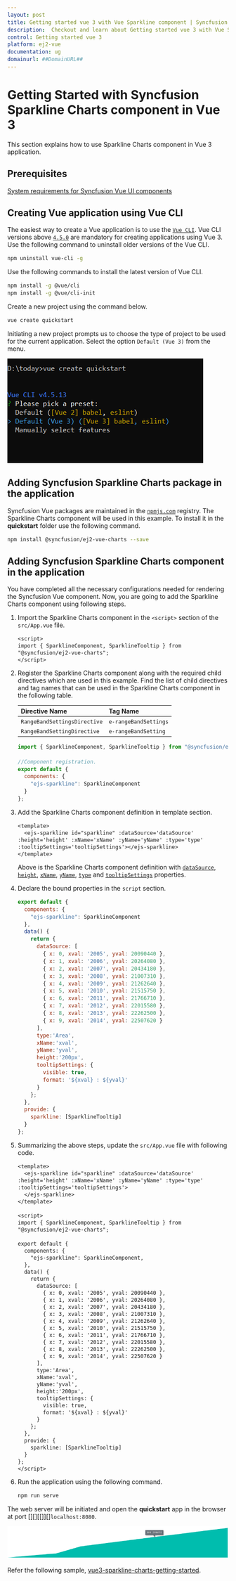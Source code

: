 ```yaml
---
layout: post
title: Getting started vue 3 with Vue Sparkline component | Syncfusion
description:  Checkout and learn about Getting started vue 3 with Vue Sparkline component of Syncfusion Essential JS 2 and more details.
control: Getting started vue 3 
platform: ej2-vue
documentation: ug
domainurl: ##DomainURL##
---
```


# Getting Started with Syncfusion Sparkline Charts component in Vue 3

This section explains how to use Sparkline Charts component in Vue 3 application.

## Prerequisites

[System requirements for Syncfusion Vue UI components](https://ej2.syncfusion.com/vue/documentation/system-requirements/)

## Creating Vue application using Vue CLI

The easiest way to create a Vue application is to use the [`Vue CLI`](https://github.com/vuejs/vue-cli). Vue CLI versions above [`4.5.0`](https://v3.vuejs.org/guide/migration/introduction.html#vue-cli) are mandatory for creating applications using Vue 3. Use the following command to uninstall older versions of the Vue CLI.

```bash
npm uninstall vue-cli -g
```

Use the following commands to install the latest version of Vue CLI.

```bash
npm install -g @vue/cli
npm install -g @vue/cli-init
```

Create a new project using the command below.

```bash
vue create quickstart
```

Initiating a new project prompts us to choose the type of project to be used for the current application. Select the option `Default (Vue 3)` from the menu.

![Vue 3 Terminal](./images/vue3-terminal.png)

## Adding Syncfusion Sparkline Charts package in the application

Syncfusion Vue packages are maintained in the [`npmjs.com`](https://www.npmjs.com/~syncfusionorg) registry. The Sparkline Charts component will be used in this example. To install it in the **quickstart** folder use the following command.

```bash
npm install @syncfusion/ej2-vue-charts --save
```

## Adding Syncfusion Sparkline Charts component in the application

You have completed all the necessary configurations needed for rendering the Syncfusion Vue component. Now, you are going to add the Sparkline Charts component using following steps.

1. Import the Sparkline Charts component in the `<script>` section of the `src/App.vue` file.

    ```
    <script>
    import { SparklineComponent, SparklineTooltip } from "@syncfusion/ej2-vue-charts";
    </script>
    ```

2. Register the Sparkline Charts component along with the required child directives which are used in this example. Find the list of child directives and tag names that can be used in the Sparkline Charts component in the following table.

    | Directive Name   | Tag Name    |
    |------------------|-------------|
    | `RangeBandSettingsDirective` | `e-rangeBandSettings` |
    | `RangeBandSettingDirective`  | `e-rangeBandSetting`  |

    ```js
    import { SparklineComponent, SparklineTooltip } from "@syncfusion/ej2-vue-charts";

    //Component registration.
    export default {
      components: {
        "ejs-sparkline": SparklineComponent
      }
    };
    ```

3. Add the Sparkline Charts component definition in template section.

    ```
    <template>
      <ejs-sparkline id="sparkline" :dataSource='dataSource' :height='height' :xName='xName' :yName='yName' :type='type' :tooltipSettings='tooltipSettings'></ejs-sparkline>
    </template>
    ```

    Above is the Sparkline Charts component definition with [`dataSource`](https://ej2.syncfusion.com/vue/documentation/api/sparkline/#datasource), [`height`](https://ej2.syncfusion.com/vue/documentation/api/sparkline/#height), [`xName`](https://ej2.syncfusion.com/vue/documentation/api/sparkline/#xname), [`yName`](https://ej2.syncfusion.com/vue/documentation/api/sparkline/#yname), [`type`](https://ej2.syncfusion.com/vue/documentation/api/sparkline/#type) and [`tooltipSettings`](https://ej2.syncfusion.com/vue/documentation/api/sparkline/#tooltipsettings) properties.

4. Declare the bound properties in the `script` section.

    ```js
    export default {
      components: {
        "ejs-sparkline": SparklineComponent
      },
      data() {
        return {
          dataSource: [
            { x: 0, xval: '2005', yval: 20090440 },
            { x: 1, xval: '2006', yval: 20264080 },
            { x: 2, xval: '2007', yval: 20434180 },
            { x: 3, xval: '2008', yval: 21007310 },
            { x: 4, xval: '2009', yval: 21262640 },
            { x: 5, xval: '2010', yval: 21515750 },
            { x: 6, xval: '2011', yval: 21766710 },
            { x: 7, xval: '2012', yval: 22015580 },
            { x: 8, xval: '2013', yval: 22262500 },
            { x: 9, xval: '2014', yval: 22507620 }
          ],
          type:'Area',
          xName:'xval',
          yName:'yval',
          height:'200px',
          tooltipSettings: {
            visible: true,
            format: '${xval} : ${yval}'
          }
        };
      },
      provide: {
        sparkline: [SparklineTooltip]
      }
    };
    ```

5. Summarizing the above steps, update the `src/App.vue` file with following code.

    ```
    <template>
      <ejs-sparkline id="sparkline" :dataSource='dataSource' :height='height' :xName='xName' :yName='yName' :type='type' :tooltipSettings='tooltipSettings'>
      </ejs-sparkline>
    </template>

    <script>
    import { SparklineComponent, SparklineTooltip } from "@syncfusion/ej2-vue-charts";

    export default {
      components: {
        "ejs-sparkline": SparklineComponent,
      },
      data() {
        return {
          dataSource: [
            { x: 0, xval: '2005', yval: 20090440 },
            { x: 1, xval: '2006', yval: 20264080 },
            { x: 2, xval: '2007', yval: 20434180 },
            { x: 3, xval: '2008', yval: 21007310 },
            { x: 4, xval: '2009', yval: 21262640 },
            { x: 5, xval: '2010', yval: 21515750 },
            { x: 6, xval: '2011', yval: 21766710 },
            { x: 7, xval: '2012', yval: 22015580 },
            { x: 8, xval: '2013', yval: 22262500 },
            { x: 9, xval: '2014', yval: 22507620 }
          ],
          type:'Area',
          xName:'xval',
          yName:'yval',
          height:'200px',
          tooltipSettings: {
            visible: true,
            format: '${xval} : ${yval}'
          }
        };
      },
      provide: {
        sparkline: [SparklineTooltip]
      }
    };
    </script>
    ```

6. Run the application using the following command.

    ```bash
    npm run serve
    ```

The web server will be initiated and open the **quickstart** app in the browser at port [][][[]][]`localhost:8080`.

![Output](./images/vue3-sparkline-charts-demo.png)

Refer the following sample, [vue3-sparkline-charts-getting-started](https://github.com/SyncfusionExamples/vue3-sparkline-charts-getting-started).